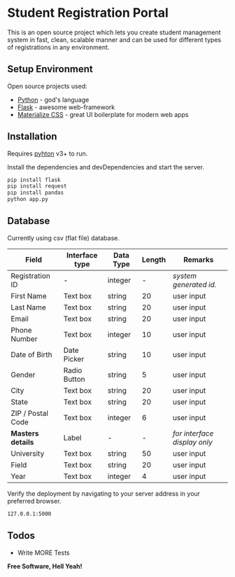 # Student Registration Portal

This is an open source project which lets you create student management system in fast, clean, scalable manner and can be used for different types of registrations in any environment.


## Setup Environment

 Open source projects used:

* [Python](https://www.python.org/) - god's language
* [Flask](https://palletsprojects.com/p/flask/) - awesome web-framework
* [Materialize CSS](https://materializecss.com/getting-started.html) - great UI boilerplate for modern web apps


## Installation

Requires [pyhton](https://www.python.org/downloads/) v3+ to run.

Install the dependencies and devDependencies and start the server.

```sh
pip install flask
pip install request
pip install pandas
python app.py
```

## Database
Currently using csv (flat file) database.

| **Field** | **Interface type** | **Data Type** | **Length** | **Remarks** |
| --- | --- | --- | --- | --- |
| Registration ID | - | integer | - | _system generated id._ |
| First Name | Text box | string | 20 | user input |
| Last Name | Text box | string | 20 | user input |
| Email | Text box | string | 20 | user input |
| Phone Number | Text box | integer | 10 | user input |
| Date of Birth | Date Picker | string | 10 | user input |
| Gender | Radio Button | string | 5 | user input |
| City | Text box | string | 20 | user input |
| State | Text box | string | 20 | user input |
| ZIP / Postal Code | Text box | integer | 6 | user input |
| **Masters**  **details** | Label | - | - | _for interface display only_ |
| University | Text box | string | 50 | user input |
| Field | Text box | string | 20 | user input |
| Year | Text box | integer | 4 | user input |


Verify the deployment by navigating to your server address in your preferred browser.

```sh
127.0.0.1:5000
```

## Todos

 - Write MORE Tests

**Free Software, Hell Yeah!**

